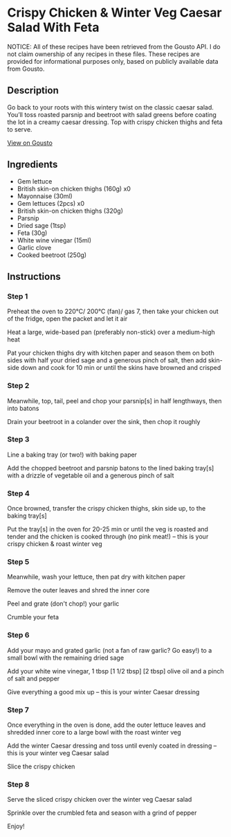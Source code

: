 # Crispy Chicken & Winter Veg Caesar Salad With Feta

NOTICE: All of these recipes have been retrieved from the Gousto API. I do not claim ownership of any recipes in these files. These recipes are provided for informational purposes only, based on publicly available data from Gousto.

## Description

Go back to your roots with this wintery twist on the classic caesar salad. You’ll toss roasted parsnip and beetroot with salad greens before coating the lot in a creamy caesar dressing. Top with crispy chicken thighs and feta to serve.

[View on Gousto](https://www.gousto.co.uk/recipes/cookbook/crispy-chicken-winter-veg-caesar-salad-with-feta)

## Ingredients

- Gem lettuce
- British skin-on chicken thighs (160g) x0
- Mayonnaise (30ml)
- Gem lettuces (2pcs) x0
- British skin-on chicken thighs (320g)
- Parsnip
- Dried sage (1tsp)
- Feta (30g)
- White wine vinegar (15ml)
- Garlic clove
- Cooked beetroot (250g)

## Instructions


### Step 1

Preheat the oven to 220°C/ 200°C (fan)/ gas 7, then take your chicken out of the fridge, open the packet and let it air

Heat a large, wide-based pan (preferably non-stick) over a medium-high heat

Pat your chicken thighs dry with kitchen paper and season them on both sides with half your dried sage and a generous pinch of salt, then add skin-side down and cook for 10 min or until the skins have browned and crisped


### Step 2

Meanwhile, top, tail, peel and chop your parsnip[s] in half lengthways, then into batons

Drain your beetroot in a colander over the sink, then chop it roughly


### Step 3

Line a baking tray (or two!) with baking paper

Add the chopped beetroot and parsnip batons to the lined baking tray[s] with a drizzle of vegetable oil and a generous pinch of salt


### Step 4

Once browned, transfer the crispy chicken thighs, skin side up, to the baking tray[s]

Put the tray[s] in the oven for 20-25 min or until the veg is roasted and tender and the chicken is cooked through (no pink meat!) – this is your crispy chicken & roast winter veg


### Step 5

Meanwhile, wash your lettuce, then pat dry with kitchen paper

Remove the outer leaves and shred the inner core

Peel and grate (don't chop!) your garlic

Crumble your feta


### Step 6

Add your mayo and grated garlic (not a fan of raw garlic? Go easy!) to a small bowl with the remaining dried sage

Add your white wine vinegar, 1 tbsp <span class="text-purple">[1 1/2 tbsp]</span> <span class="text-danger">[2 tbsp]</span> olive oil and a pinch of salt and pepper

Give everything a good mix up – this is your winter Caesar dressing


### Step 7

Once everything in the oven is done, add the outer lettuce leaves and shredded inner core to a large bowl with the roast winter veg

Add the winter Caesar dressing and toss until evenly coated in dressing – this is your winter veg Caesar salad

Slice the crispy chicken

### Step 8

Serve the sliced crispy chicken over the winter veg Caesar salad

Sprinkle over the crumbled feta and season with a grind of pepper

Enjoy!

